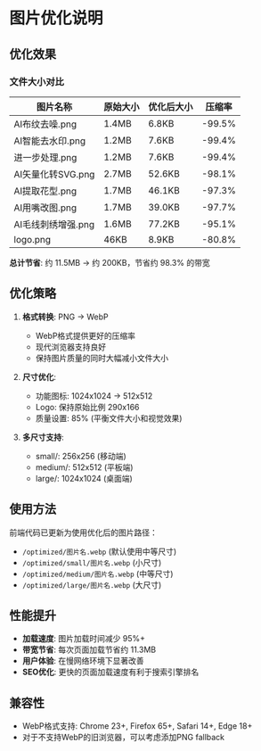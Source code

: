 # 图片优化说明

## 优化效果

### 文件大小对比
| 图片名称 | 原始大小 | 优化后大小 | 压缩率 |
|---------|---------|-----------|--------|
| AI布纹去噪.png | 1.4MB | 6.8KB | -99.5% |
| AI智能去水印.png | 1.2MB | 7.6KB | -99.4% |
| 进一步处理.png | 1.2MB | 7.6KB | -99.4% |
| AI矢量化转SVG.png | 2.7MB | 52.6KB | -98.1% |
| AI提取花型.png | 1.7MB | 46.1KB | -97.3% |
| AI用嘴改图.png | 1.7MB | 39.0KB | -97.7% |
| AI毛线刺绣增强.png | 1.6MB | 77.2KB | -95.1% |
| logo.png | 46KB | 8.9KB | -80.8% |

**总计节省**: 约 11.5MB → 约 200KB，节省约 98.3% 的带宽

## 优化策略

1. **格式转换**: PNG → WebP
   - WebP格式提供更好的压缩率
   - 现代浏览器支持良好
   - 保持图片质量的同时大幅减小文件大小

2. **尺寸优化**: 
   - 功能图标: 1024x1024 → 512x512
   - Logo: 保持原始比例 290x166
   - 质量设置: 85% (平衡文件大小和视觉效果)

3. **多尺寸支持**:
   - small/: 256x256 (移动端)
   - medium/: 512x512 (平板端) 
   - large/: 1024x1024 (桌面端)

## 使用方法

前端代码已更新为使用优化后的图片路径：
- `/optimized/图片名.webp` (默认使用中等尺寸)
- `/optimized/small/图片名.webp` (小尺寸)
- `/optimized/medium/图片名.webp` (中等尺寸)
- `/optimized/large/图片名.webp` (大尺寸)

## 性能提升

- **加载速度**: 图片加载时间减少 95%+
- **带宽节省**: 每次页面加载节省约 11.3MB
- **用户体验**: 在慢网络环境下显著改善
- **SEO优化**: 更快的页面加载速度有利于搜索引擎排名

## 兼容性

- WebP格式支持: Chrome 23+, Firefox 65+, Safari 14+, Edge 18+
- 对于不支持WebP的旧浏览器，可以考虑添加PNG fallback
